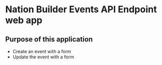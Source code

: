 # Nation Builder Events API Endpoint web app

## Purpose of this application

- Create an event with a form
- Update the event with a form
